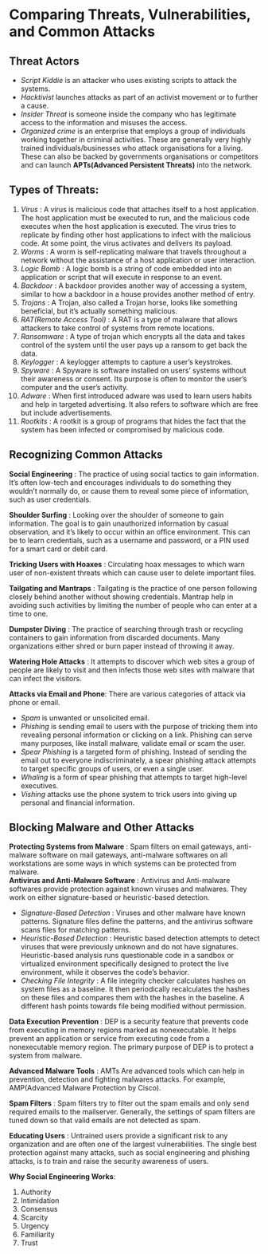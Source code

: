 # Comparing Threats, Vulnerabilities, and Common Attacks

## Threat Actors
* *Script Kiddie* is an attacker who uses existing scripts to attack the systems. 
* *Hacktivist* launches attacks as part of an activist movement or to further a cause. 
* *Insider Threat* is someone inside the company who has legitimate access to the information and misuses the access.
* *Organized crime* is an enterprise that employs a group of individuals working together in criminal activities. These are generally very highly trained individuals/businesses who attack organisations for a living. These can also be backed by governments organisations or competitors and can launch **APTs(Advanced Persistent Threats)** into the network. 

## Types of Threats:

1. *Virus* : A virus is malicious code that attaches itself to a host application. The host application must be executed to run, and the malicious code executes when the host application is executed. The virus tries to replicate by finding other host applications to infect with the malicious code. At some point, the virus activates and delivers its payload.
2. *Worms* : A worm is self-replicating malware that travels throughout a network without the assistance of a host application or user interaction.
3. *Logic Bomb* : A logic bomb is a string of code embedded into an application or script that will execute in response to an event.
4. *Backdoor* : A backdoor provides another way of accessing a system, similar to how a backdoor in a house provides another method of entry. 
5. *Trojans* : A Trojan, also called a Trojan horse, looks like something beneficial, but it’s actually something malicious.
6. *RAT(Remote Access Tool)* : A RAT is a type of malware that allows attackers to take control of systems from remote locations.
7. *Ransomware* : A type of trojan which encrypts all the data and takes control of the system until the user pays up a ransom to get back the data. 
8. *Keylogger* : A keylogger attempts to capture a user’s keystrokes. 
9. *Spyware* : A Spyware is software installed on users’ systems without their awareness or consent. Its purpose is often to monitor the user’s computer and the user’s activity.
10. *Adware* : When first introduced adware was used to learn users habits and help in targeted advertising. It also refers to software which are free but include advertisements. 
11. *Rootkits* : A rootkit is a group of programs that hides the fact that the system has been infected or compromised by malicious code.


## Recognizing Common Attacks

**Social Engineering** : The practice of using social tactics to gain information. It’s often low-tech and encourages individuals to do something they wouldn’t normally do, or cause them to reveal some piece of information, such as user credentials.

**Shoulder Surfing** : Looking over the shoulder of someone to gain information. The goal is to gain unauthorized information by casual observation, and it’s likely to occur within an office environment. This can be to learn credentials, such as a username and password, or a PIN used for a smart card or debit card.

**Tricking Users with Hoaxes** : Circulating hoax messages to which warn user of non-existent threats which can cause user to delete important files. 

**Tailgating and Mantraps** : Tailgating is the practice of one person following closely behind another without showing credentials. Mantrap help in avoiding such activities by limiting the number of people who can enter at a time to one.

**Dumpster Diving** : The practice of searching through trash or recycling containers to gain information from discarded documents. Many organizations either shred or burn paper instead of throwing it away.

**Watering Hole Attacks** : It attempts to discover which web sites a group of people are likely to visit and then infects those web sites with malware that can infect the visitors.

**Attacks via Email and Phone**: There are various categories of attack via phone or email.
* *Spam* is unwanted or unsolicited email.  
* *Phishing* is sending email to users with the purpose of tricking them into revealing personal information or clicking on a link. Phishing can serve many purposes, like install malware, validate email or scam the user.
* *Spear Phishing* is a targeted form of phishing. Instead of sending the email out to everyone indiscriminately, a spear phishing attack attempts to target specific groups of users, or even a single user.
* *Whaling* is a form of spear phishing that attempts to target high-level executives.
* *Vishing* attacks use the phone system to trick users into giving up personal and financial information. 


## Blocking Malware and Other Attacks

**Protecting Systems from Malware** : Spam filters on email gateways, anti-malware software on mail gateways, anti-malware softwares on all workstations are some ways in which systems can be protected from malware.  
**Antivirus and Anti-Malware Software** : Antivirus and Anti-malware softwares provide protection against known viruses and malwares. They work on either signature-based or heuristic-based detection. 
* *Signature-Based Detection* : Viruses and other malware have known patterns. Signature files define the patterns, and the antivirus software scans files for matching patterns.
* *Heuristic-Based Detection* : Heuristic based detection attempts to detect viruses that were previously unknown and do not have signatures. Heuristic-based analysis runs questionable code in a sandbox or virtualized environment specifically designed to protect the live environment, while it observes the code’s behavior.
* *Checking File Integrity* : A file integrity checker calculates hashes on system files as a baseline. It then periodically recalculates the hashes on these files and compares them with the hashes in the baseline. A different hash points towards file being modified without permission.

**Data Execution Prevention** : DEP is a security feature that prevents code from executing in memory regions marked as nonexecutable. It helps prevent an application or service from executing code from a nonexecutable memory region. The primary purpose of DEP is to protect a system from malware.

**Advanced Malware Tools** : AMTs Are advanced tools which can help in prevention, detection and fighting malwares attacks. For example, AMP(Advanced Malware Protection by Cisco).

**Spam Filters** : Spam filters try to filter out the spam emails and only send required emails to the mailserver. Generally, the settings of spam filters are tuned down so that valid emails are not detected as spam.

**Educating Users** : Untrained users provide a significant risk to any organization and are often one of the largest vulnerabilities. The single best protection against many attacks, such as social engineering and phishing attacks, is to train and raise the security awareness of users.

**Why Social Engineering Works**:
1. Authority
2. Intimidation
3. Consensus
4. Scarcity
5. Urgency
6. Familiarity
7. Trust


